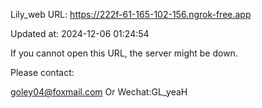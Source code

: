 Lily_web URL: https://222f-61-165-102-156.ngrok-free.app

Updated at: 2024-12-06 01:24:54

If you cannot open this URL, the server might be down.

Please contact: 

goley04@foxmail.com Or Wechat:GL_yeaH